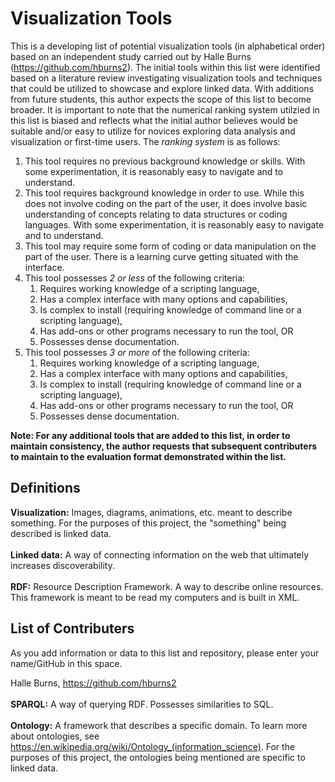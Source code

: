# Visualization Tools

This is a developing list of potential visualization tools (in alphabetical order) based on an independent study carried out by Halle Burns (https://github.com/hburns2). The initial tools within this list were identified based on a literature review investigating visualization tools and techniques that could be utilized to showcase and explore linked data. With additions from future students, this author expects the scope of this list to become broader. It is important to note that the numerical ranking system utilzied in this list is biased and reflects what the initial author believes would be suitable and/or easy to utilize for novices exploring data analysis and visualization or first-time users. The *ranking system* is as follows:

1. This tool requires no previous background knowledge or skills. With some experimentation, it is reasonably easy to navigate and to understand.
2. This tool requires background knowledge in order to use. While this does not involve coding on the part of the user, it does involve basic understanding of concepts relating to data structures or coding languages. With some experimentation, it is reasonably easy to navigate and to understand.
3. This tool may require some form of coding or data manipulation on the part of the user. There is a learning curve getting situated with the interface.
4. This tool possesses *2 or less* of the following criteria: 
    1. Requires working knowledge of a scripting language,
    2. Has a complex interface with many options and capabilities,
    3. Is complex to install (requiring knowledge of command line or a scripting language),
    4. Has add-ons or other programs necessary to run the tool, OR
    5. Possesses dense documentation.
5. This tool possesses *3 or more* of the following criteria: 
    1. Requires working knowledge of a scripting language,
    2. Has a complex interface with many options and capabilities,
    3. Is complex to install (requiring knowledge of command line or a scripting language),
    4. Has add-ons or other programs necessary to run the tool, OR
    5. Possesses dense documentation.

**Note: For any additional tools that are added to this list, in order to maintain consistency, the author requests that subsequent contributers to maintain to the evaluation format demonstrated within the list.**

## Definitions
**Visualization:** Images, diagrams, animations, etc. meant to describe something. For the purposes of this project, the "something" being described is linked data.<br/>
<br/>
**Linked data:** A way of connecting information on the web that ultimately increases discoverability.<br/>
<br/>
**RDF:** Resource Description Framework. A way to describe online resources. This framework is meant to be read my computers and is built in XML.<br/>

## List of Contributers
As you add information or data to this list and repository, please enter your name/GitHub in this space.

Halle Burns, https://github.com/hburns2 <br/>
<br/>
**SPARQL:** A way of querying RDF. Possesses similarities to SQL.<br/>
<br/>
**Ontology:** A framework that describes a specific domain. To learn more about ontologies, see https://en.wikipedia.org/wiki/Ontology_(information_science). For the purposes of this project, the ontologies being mentioned are specific to linked data.<br/>
